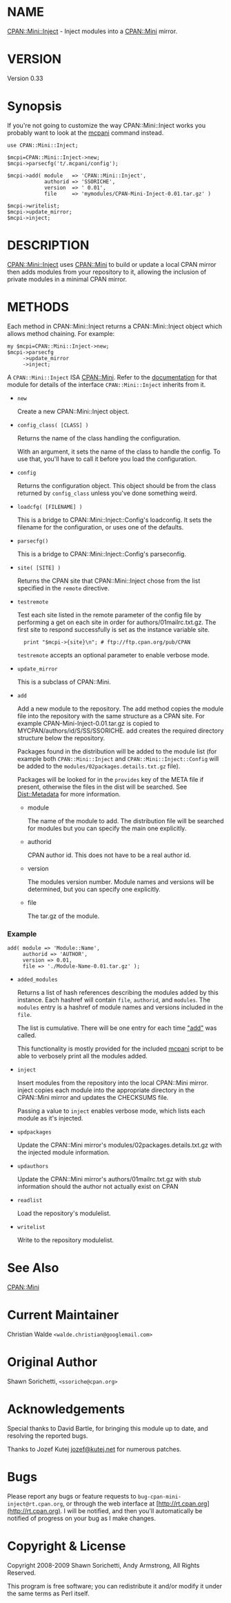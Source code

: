 # NAME

[CPAN::Mini::Inject](https://metacpan.org/pod/CPAN::Mini::Inject) - Inject modules into a [CPAN::Mini](https://metacpan.org/pod/CPAN::Mini) mirror.

# VERSION

Version 0.33

# Synopsis

If you're not going to customize the way CPAN::Mini::Inject works you
probably want to look at the [mcpani](https://metacpan.org/pod/mcpani) command instead.

    use CPAN::Mini::Inject;

    $mcpi=CPAN::Mini::Inject->new;
    $mcpi->parsecfg('t/.mcpani/config');

    $mcpi->add( module   => 'CPAN::Mini::Inject',
                authorid => 'SSORICHE',
                version  => ' 0.01',
                file     => 'mymodules/CPAN-Mini-Inject-0.01.tar.gz' )

    $mcpi->writelist;
    $mcpi->update_mirror;
    $mcpi->inject;

# DESCRIPTION

[CPAN::Mini::Inject](https://metacpan.org/pod/CPAN::Mini::Inject) uses [CPAN::Mini](https://metacpan.org/pod/CPAN::Mini) to build or update a local CPAN mirror
then adds modules from your repository to it, allowing the inclusion
of private modules in a minimal CPAN mirror.

# METHODS

Each method in CPAN::Mini::Inject returns a CPAN::Mini::Inject object which
allows method chaining. For example:

    my $mcpi=CPAN::Mini::Inject->new;
    $mcpi->parsecfg
         ->update_mirror
         ->inject;

A `CPAN::Mini::Inject` ISA [CPAN::Mini](https://metacpan.org/pod/CPAN::Mini). Refer to the
[documentation](https://metacpan.org/pod/CPAN::Mini) for that module for details of the interface
`CPAN::Mini::Inject` inherits from it.

- `new`

    Create a new CPAN::Mini::Inject object.

- `config_class( [CLASS] )`

    Returns the name of the class handling the configuration.

    With an argument, it sets the name of the class to handle
    the config. To use that, you'll have to call it before you
    load the configuration.

- `config`

    Returns the configuration object. This object should be from
    the class returned by `config_class` unless you've done something
    weird.

- `loadcfg( [FILENAME] )`

    This is a bridge to CPAN::Mini::Inject::Config's loadconfig. It sets the
    filename for the configuration, or uses one of the defaults.

- `parsecfg()`

    This is a bridge to CPAN::Mini::Inject::Config's parseconfig.

- `site( [SITE] )`

    Returns the CPAN site that CPAN::Mini::Inject chose from the
    list specified in the `remote` directive.

- `testremote`

    Test each site listed in the remote parameter of the config file by performing
    a get on each site in order for authors/01mailrc.txt.gz. The first site to
    respond successfully is set as the instance variable site.

        print "$mcpi->{site}\n"; # ftp://ftp.cpan.org/pub/CPAN

    `testremote` accepts an optional parameter to enable verbose mode.

- `update_mirror`

    This is a subclass of CPAN::Mini.

- `add`

    Add a new module to the repository. The add method copies the module
    file into the repository with the same structure as a CPAN site. For
    example CPAN-Mini-Inject-0.01.tar.gz is copied to
    MYCPAN/authors/id/S/SS/SSORICHE. add creates the required directory
    structure below the repository.

    Packages found in the distribution will be added to the module list
    (for example both `CPAN::Mini::Inject` and `CPAN::Mini::Inject::Config`
    will be added to the `modules/02packages.details.txt.gz` file).

    Packages will be looked for in the `provides` key of the META file if present,
    otherwise the files in the dist will be searched.
    See [Dist::Metadata](https://metacpan.org/pod/Dist::Metadata) for more information.

    - module

        The name of the module to add.
        The distribution file will be searched for modules
        but you can specify the main one explicitly.

    - authorid

        CPAN author id. This does not have to be a real author id.

    - version

        The modules version number.
        Module names and versions will be determined,
        but you can specify one explicitly.

    - file

        The tar.gz of the module.

### Example

    add( module => 'Module::Name',
         authorid => 'AUTHOR',
         version => 0.01,
         file => './Module-Name-0.01.tar.gz' );

- `added_modules`

    Returns a list of hash references describing the modules added by this instance.
    Each hashref will contain `file`, `authorid`, and `modules`.
    The `modules` entry is a hashref of module names and versions included in the `file`.

    The list is cumulative.
    There will be one entry for each time ["add"](#add) was called.

    This functionality is mostly provided for the included [mcpani](https://metacpan.org/pod/mcpani) script
    to be able to verbosely print all the modules added.

- `inject`

    Insert modules from the repository into the local CPAN::Mini mirror. inject
    copies each module into the appropriate directory in the CPAN::Mini mirror
    and updates the CHECKSUMS file.

    Passing a value to `inject` enables verbose mode, which lists each module
    as it's injected.

- `updpackages`

    Update the CPAN::Mini mirror's modules/02packages.details.txt.gz with the
    injected module information.

- `updauthors`

    Update the CPAN::Mini mirror's authors/01mailrc.txt.gz with
    stub information should the author not actually exist on CPAN

- `readlist`

    Load the repository's modulelist.

- `writelist`

    Write to the repository modulelist.

# See Also

[CPAN::Mini](https://metacpan.org/pod/CPAN::Mini)

# Current Maintainer

Christian Walde `<walde.christian@googlemail.com>`

# Original Author

Shawn Sorichetti, `<ssoriche@cpan.org>`

# Acknowledgements

Special thanks to David Bartle, for bringing this module up
to date, and resolving the reported bugs.

Thanks to Jozef Kutej <jozef@kutej.net> for numerous patches.

# Bugs

Please report any bugs or feature requests to
`bug-cpan-mini-inject@rt.cpan.org`, or through the web interface at
[http://rt.cpan.org](http://rt.cpan.org).  I will be notified, and then you'll automatically
be notified of progress on your bug as I make changes.

# Copyright & License

Copyright 2008-2009 Shawn Sorichetti, Andy Armstrong, All Rights Reserved.

This program is free software; you can redistribute it and/or modify it
under the same terms as Perl itself.
